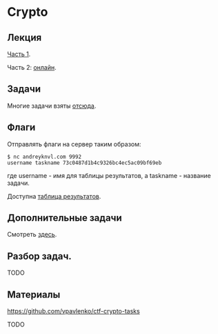 Crypto
======

## Лекция

[Часть 1](https://github.com/xairy/mipt-ctf/tree/master/03-crypto).

Часть 2: [онлайн](https://docs.google.com/presentation/d/1_wH9fFyCnPiZYMvVxsbkYfV4_jmHBCRgE8CT3rVTBGw/edit?usp=sharing).


## Задачи

Многие задачи взяты [отсюда](https://github.com/vpavlenko/ctf-crypto-tasks).


## Флаги

Отправлять флаги на сервер таким образом:
```
$ nc andreyknvl.com 9992
username taskname 73c0487d1b4c9326bc4ec5ac09bf69eb
```
где username - имя для таблицы результатов, а taskname - название задачи.

Доступна [таблица результатов](https://andreyknvl.com/mipt-ctf).


## Дополнительные задачи

Смотреть [здесь](https://github.com/vpavlenko/ctf-crypto-tasks).


## Разбор задач.

TODO


## Материалы

https://github.com/vpavlenko/ctf-crypto-tasks

TODO
